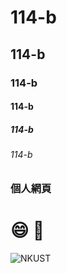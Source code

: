 # 114-b
## 114-b
### 114-b
#### 114-b
##### 114-b
###### 114-b

### 個人網頁

# 😄 🐶
![NKUST](nkust.pug)
